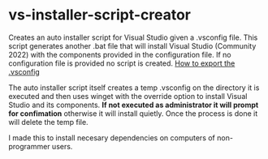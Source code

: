 # vs-installer-script-creator
Creates an auto installer script for Visual Studio given a .vsconfig file. This script generates another .bat file that will install Visual Studio (Community 2022) with the components provided in the configuration file. If no configuration file is provided no script is created. [How to export the .vsconfig](https://learn.microsoft.com/en-us/visualstudio/install/import-export-installation-configurations?view=vs-2022)

The auto installer script itself creates a temp .vsconfig on the directory it is executed and then uses winget with the override option to install Visual Studio and its components. **If not executed as administrator it will prompt for confimation** otherwise it will install quietly. Once the process is done it will delete the temp file.

I made this to install necesary dependencies on computers of non-programmer users.

